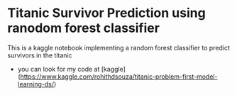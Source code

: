 # Titanic Survivor Prediction using ranodom forest classifier
This is a kaggle notebook implementing a random forest classifier to predict survivors in the titanic 
- you can look for my code at [kaggle] (https://www.kaggle.com/rohithdsouza/titanic-problem-first-model-learning-ds/) 
